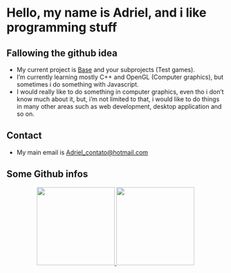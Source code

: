 <h1 class="code-line" data-line-start=0 data-line-end=1 ><a id="Hello_my_name_is_Adriel_and_i_like_to_program_things_0"></a>Hello, my name is Adriel, and i like programming stuff</h1>
<h2 class="code-line" data-line-start=2 data-line-end=3 ><a id="Following_the_github_idea_2"></a>Fallowing the github idea</h2>
<ul>
<li class="has-line-data" data-line-start="4" data-line-end="5">My current project is <a href="https://github.com/AdrielMarchena/Base">Base</a> and your subprojects (Test games).</li>
<li class="has-line-data" data-line-start="5" data-line-end="6">I’m currently learning mostly C++ and OpenGL (Computer graphics), but sometimes i do something with Javascript.</li>
<li class="has-line-data" data-line-start="6" data-line-end="8">I would really like to do something in computer graphics, even tho i don’t know much about it, but, i’m not limited to that, i would like to do things in many other areas such as web development, desktop application and so on.</li>
</ul>
<h2 class="code-line" data-line-start=8 data-line-end=9 ><a id="Contact_8"></a>Contact</h2>
<ul>
<li class="has-line-data" data-line-start="10" data-line-end="12">My main email is <a href="mailto:Adriel_contato@hotmail.com">Adriel_contato@hotmail.com</a></li>
</ul>
<h2 class="code-line" data-line-start=12 data-line-end=13 ><a id="Some_Github_infos_12"></a>Some Github infos</h2>

<div align="center">
  <a href="https://github.com/AdrielMarchena">
  <img height="180rem" src="https://github-readme-stats.vercel.app/api?username=adrielmarchena&show_icons=true&theme=cobalt&include_all_commits=true&count_private=true"/>
  <img height="180rem" src="https://github-readme-stats.vercel.app/api/top-langs/?username=adrielmarchena&layout=compact&langs_count=7&theme=cobalt"/>
</div>
